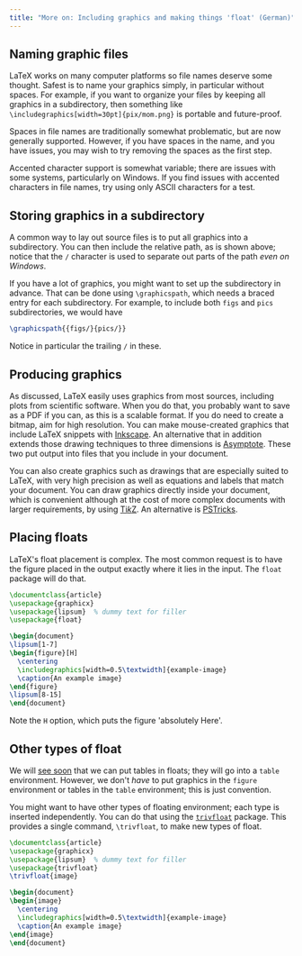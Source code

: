 ```yaml
---
title: "More on: Including graphics and making things 'float' (German)"
---
```


## Naming graphic files

LaTeX works on many computer platforms so
file names deserve some thought.
Safest is to name your graphics simply, in particular without spaces.
For example, if you want to organize your files by keeping all
graphics in a subdirectory, then something like
`\includegraphics[width=30pt]{pix/mom.png}`
is portable and future-proof.

Spaces in file names are traditionally somewhat problematic, but are now
generally supported. However, if you have spaces in the name, and you have
issues, you may wish to try removing the spaces as the first step.

Accented character support is somewhat variable; there are issues with some
systems, particularly on Windows. If you find issues with accented characters
in file names, try using only ASCII characters for a test.

## Storing graphics in a subdirectory

A common way to lay out source files is to put all graphics into a subdirectory.
You can then include the relative path, as is shown above; notice that the
`/` character is used to separate out parts of the path _even on Windows_.

If you have a lot of graphics, you might want to set up the subdirectory
in advance. That can be done using `\graphicspath`, which needs a braced entry
for each subdirectory. For example, to include both `figs` and `pics`
subdirectories, we would have

<!-- {% raw %} -->
```latex
\graphicspath{{figs/}{pics/}}
```
<!-- {% endraw %} -->

Notice in particular the trailing `/` in these.

## Producing graphics

As discussed, LaTeX easily uses graphics from most sources, including plots from
scientific software. When you do that, you probably want to save as a PDF if you
can, as this is a scalable format. If you do need to create a bitmap, aim for
high resolution. You can make mouse-created graphics that include LaTeX snippets
with [Inkscape](https://inkscape.org/). An alternative that in addition extends
those drawing techniques to three dimensions is
[Asymptote](https://www.ctan.org/pkg/asymptote). These two put output into files
that you include in your document.

You can also create graphics such as drawings that are especially suited to
LaTeX, with very high precision as well as equations and labels that match your
document. You can draw graphics directly inside your document, which is
convenient although at the cost of more complex documents with larger
requirements, by using [Ti*k*Z](https://ctan.org/pkg/pgf). An alternative is
[PSTricks](https://ctan.org/pkg/pstricks-base).

## Placing floats

LaTeX's float placement is complex.
The most common request is to have the figure placed
in the output exactly where it lies in the input.
The `float` package will do that.

```latex
\documentclass{article}
\usepackage{graphicx}
\usepackage{lipsum}  % dummy text for filler
\usepackage{float}  

\begin{document}
\lipsum[1-7]
\begin{figure}[H]
  \centering
  \includegraphics[width=0.5\textwidth]{example-image}
  \caption{An example image}
\end{figure}
\lipsum[8-15]
\end{document}
```

Note the `H` option, which puts the figure 'absolutely Here'.

## Other types of float

We will [see soon](lesson-08) that we can put tables in floats; they will go
into a `table` environment. However, we don't _have_ to put graphics in the
`figure` environment or tables in the `table` environment; this is just
convention.

You might want to have other types of floating environment; each type is
inserted independently. You can do that using the
[`trivfloat`](https://ctan.org/pkg/trivloat) package. This provides a single
command, `\trivfloat`, to make new types of float.

```latex
\documentclass{article}
\usepackage{graphicx}
\usepackage{lipsum}  % dummy text for filler
\usepackage{trivfloat}
\trivfloat{image}

\begin{document}
\begin{image}
  \centering
  \includegraphics[width=0.5\textwidth]{example-image}
  \caption{An example image}
\end{image}
\end{document}
```
